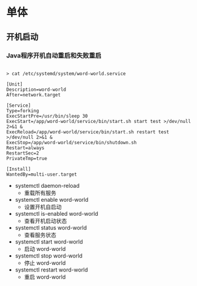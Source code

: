 # 单体

## 开机启动

### Java程序开机自动重启和失败重启

``` shell

> cat /etc/systemd/system/word-world.service

[Unit]
Description=word-world
After=network.target

[Service]
Type=forking
ExecStartPre=/usr/bin/sleep 30
ExecStart=/app/word-world/service/bin/start.sh start test >/dev/null 2>&1 &
ExecReload=/app/word-world/service/bin/start.sh restart test >/dev/null 2>&1 &
ExecStop=/app/word-world/service/bin/shutdown.sh
Restart=always
RestartSec=2
PrivateTmp=true

[Install]
WantedBy=multi-user.target

```

* systemctl daemon-reload
  * 重载所有服务
* systemctl enable word-world
  * 设置开机自启动
* systemctl is-enabled word-world
  * 查看开机启动状态
* systemctl status word-world
  * 查看服务状态
* systemctl start word-world
  * 启动 word-world
* systemctl stop word-world
  * 停止 word-world
* systemctl restart word-world
  * 重启 word-world
